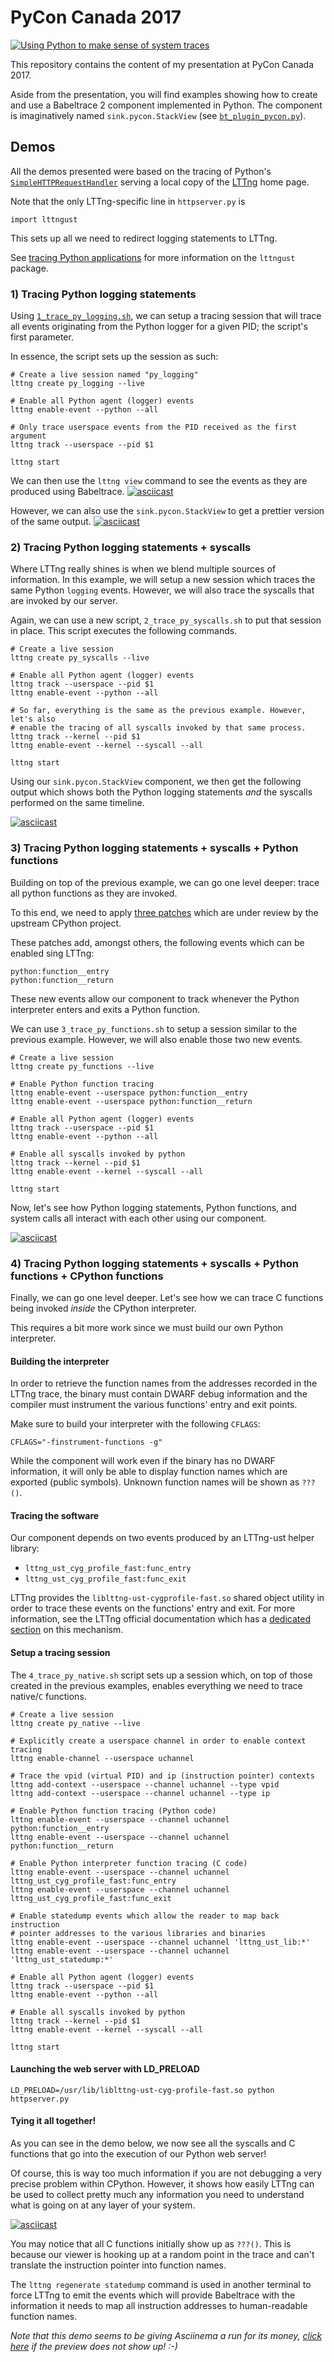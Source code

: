 # PyCon Canada 2017

[![Using Python to make sense of system traces](https://img.youtube.com/vi/gKmtmPqr6H8/0.jpg)](https://www.youtube.com/watch?v=gKmtmPqr6H8)

This repository contains the content of my presentation at PyCon Canada 2017.

Aside from the presentation, you will find examples showing
how to create and use a Babeltrace 2 component implemented in Python. The
component is imaginatively named `sink.pycon.StackView` (see
[`bt_plugin_pycon.py`](https://github.com/jgalar/PyConCanada2017/blob/master/bt_plugin_pycon.py)).

## Demos

All the demos presented were based on the tracing of Python's [`SimpleHTTPRequestHandler`](https://docs.python.org/3.6/library/http.server.html?highlight=http#http.server.SimpleHTTPRequestHandler)
serving a local copy of the [LTTng](https://lttng.org) home page.

Note that the only LTTng-specific line in `httpserver.py` is

```import lttngust```

This sets up all we need to redirect logging statements to LTTng.

See [tracing Python applications](https://lttng.org/docs/v2.10/#doc-python-application)
for more information on the `lttngust` package.

### 1) Tracing Python logging statements

Using [`1_trace_py_logging.sh`](https://raw.githubusercontent.com/jgalar/PyConCanada2017/master/1_trace_py_logging.sh),
we can setup a tracing session that will trace all events originating from
the Python logger for a given PID; the script's first parameter.

In essence, the script sets up the session as such:
```
# Create a live session named "py_logging"
lttng create py_logging --live

# Enable all Python agent (logger) events
lttng enable-event --python --all

# Only trace userspace events from the PID received as the first argument
lttng track --userspace --pid $1

lttng start
```

We can then use the `lttng view` command to see the events as they are produced
using Babeltrace.
[![asciicast](https://asciinema.org/a/nR0CX0ZqqC2ueLVV909lUTLtj.png)](https://asciinema.org/a/nR0CX0ZqqC2ueLVV909lUTLtj)

However, we can also use the `sink.pycon.StackView` to get a prettier version
of the same output.
[![asciicast](https://asciinema.org/a/6nQI8Qs6KJDNAzwlsPjIF6rel.png)](https://asciinema.org/a/6nQI8Qs6KJDNAzwlsPjIF6rel)


### 2) Tracing Python logging statements + syscalls

Where LTTng really shines is when we blend multiple sources of information. In
this example, we will setup a new session which traces the same Python `logging`
events. However, we will also trace the syscalls that are invoked by our
server.

Again, we can use a new script, `2_trace_py_syscalls.sh` to put that session in
place. This script executes the following commands.

```
# Create a live session
lttng create py_syscalls --live

# Enable all Python agent (logger) events
lttng track --userspace --pid $1
lttng enable-event --python --all

# So far, everything is the same as the previous example. However, let's also
# enable the tracing of all syscalls invoked by that same process.
lttng track --kernel --pid $1
lttng enable-event --kernel --syscall --all

lttng start
```

Using our `sink.pycon.StackView` component, we then get the following output
which shows both the Python logging statements _and_ the syscalls performed on
the same timeline.

[![asciicast](https://asciinema.org/a/zssVwVix7FBzZ3o0Mfwe196SM.png)](https://asciinema.org/a/zssVwVix7FBzZ3o0Mfwe196SM)


### 3) Tracing Python logging statements + syscalls + Python functions

Building on top of the previous example, we can go one level deeper: trace
all python functions as they are invoked.

To this end, we need to apply [three patches](https://bugs.python.org/issue28909)
which are under review by the upstream CPython project.

These patches add, amongst others, the following events which can be enabled
 sing LTTng:

```
python:function__entry
python:function__return
```

These new events allow our component to track whenever the Python interpreter
enters and exits a Python function.

We can use `3_trace_py_functions.sh` to setup a session similar to the previous
example. However, we will also enable those two new events.

```
# Create a live session
lttng create py_functions --live

# Enable Python function tracing
lttng enable-event --userspace python:function__entry
lttng enable-event --userspace python:function__return

# Enable all Python agent (logger) events
lttng track --userspace --pid $1
lttng enable-event --python --all

# Enable all syscalls invoked by python
lttng track --kernel --pid $1
lttng enable-event --kernel --syscall --all

lttng start
```

Now, let's see how Python logging statements, Python functions, and system calls
all interact with each other using our component.

[![asciicast](https://asciinema.org/a/v20Hxnoh3lpzzz3FPmF86fNDS.png)](https://asciinema.org/a/v20Hxnoh3lpzzz3FPmF86fNDS)


### 4) Tracing Python logging statements + syscalls + Python functions + CPython functions

Finally, we can go one level deeper. Let's see how we can trace C
functions being invoked _inside_ the CPython interpreter.

This requires a bit more work since we must build our own Python interpreter.

#### Building the interpreter

In order to retrieve the function names from the addresses recorded in the
LTTng trace, the binary must contain DWARF debug information and the
compiler must instrument the various functions' entry and exit points.

Make sure to build your interpreter with the following `CFLAGS`:

`CFLAGS="-finstrument-functions -g"`

While the component will work even if the binary has no DWARF information, it
will only be able to display function names which are exported (public symbols).
Unknown function names will be shown as `???()`.

#### Tracing the software

Our component depends on two events produced by an LTTng-ust helper library:
* `lttng_ust_cyg_profile_fast:func_entry`
* `lttng_ust_cyg_profile_fast:func_exit`

LTTng provides the `liblttng-ust-cygprofile-fast.so` shared object utility
in order to trace these events on the functions' entry and exit.
For more information, see the LTTng official documentation which has a
[dedicated section](https://lttng.org/docs/v2.10/#doc-liblttng-ust-cyg-profile)
on this mechanism.

#### Setup a tracing session

The `4_trace_py_native.sh` script sets up a session which, on top of those
created in the previous examples, enables everything we need to trace
native/`C` functions.

```
# Create a live session
lttng create py_native --live

# Explicitly create a userspace channel in order to enable context tracing
lttng enable-channel --userspace uchannel

# Trace the vpid (virtual PID) and ip (instruction pointer) contexts
lttng add-context --userspace --channel uchannel --type vpid
lttng add-context --userspace --channel uchannel --type ip

# Enable Python function tracing (Python code)
lttng enable-event --userspace --channel uchannel python:function__entry
lttng enable-event --userspace --channel uchannel python:function__return

# Enable Python interpreter function tracing (C code)
lttng enable-event --userspace --channel uchannel lttng_ust_cyg_profile_fast:func_entry
lttng enable-event --userspace --channel uchannel lttng_ust_cyg_profile_fast:func_exit

# Enable statedump events which allow the reader to map back instruction
# pointer addresses to the various libraries and binaries
lttng enable-event --userspace --channel uchannel 'lttng_ust_lib:*'
lttng enable-event --userspace --channel uchannel 'lttng_ust_statedump:*'

# Enable all Python agent (logger) events
lttng track --userspace --pid $1
lttng enable-event --python --all

# Enable all syscalls invoked by python
lttng track --kernel --pid $1
lttng enable-event --kernel --syscall --all

lttng start
```

#### Launching the web server with LD_PRELOAD

```
LD_PRELOAD=/usr/lib/liblttng-ust-cyg-profile-fast.so python httpserver.py
```

#### Tying it all together!

As you can see in the demo below, we now see all the syscalls and C functions
that go into the execution of our Python web server!

Of course, this is way too much information if you are not debugging a very
precise problem within CPython. However, it shows how easily LTTng can be used
to collect pretty much any information you need to understand what is going on
at any layer of your system.

[![asciicast](https://asciinema.org/a/zhmsHbufyn1HiWXWhlB1HGL3U.png)](https://asciinema.org/a/zhmsHbufyn1HiWXWhlB1HGL3U)

You may notice that all C functions initially show up as `???()`. This is
because our viewer is hooking up at a random point in the trace and can't
translate the instruction pointer into function names.

The `lttng regenerate statedump` command is used in another terminal to force
LTTng to emit the events which will provide Babeltrace with the information
it needs to map all instruction addresses to human-readable function names.

_Note that this demo seems to be giving Asciinema a run for its money, [click here](https://asciinema.org/a/zhmsHbufyn1HiWXWhlB1HGL3U) if the preview does
not show up! :-)_

